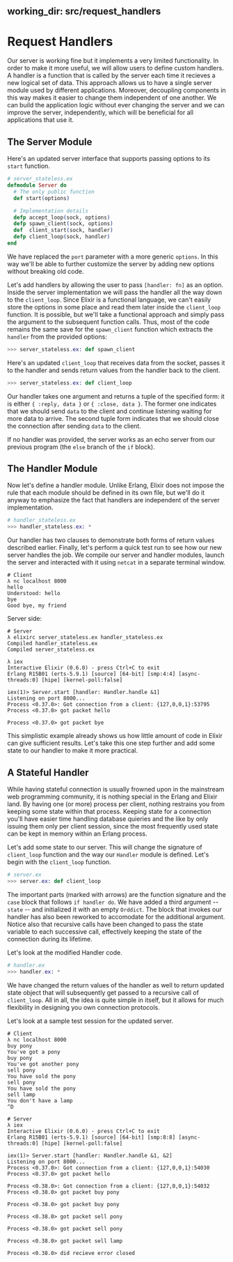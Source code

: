 working_dir: src/request_handlers
---
Request Handlers
================

Our server is working fine but it implements a very limited functionality. In order to make it more useful, we will allow users to define custom handlers. A handler is a function that is called by the server each time it recieves a new logical set of data. This approach allows us to have a single server module used by different applications. Moreover, decoupling components in this way makes it easier to change them independent of one another. We can build the application logic without ever changing the server and we can improve the server, independently, which will be beneficial for all applications that use it.


## The Server Module ##

Here's an updated server interface that supports passing options to its `start` function.

```elixir
# server_stateless.ex
defmodule Server do
  # The only public function
  def start(options)

  # Implementation details
  defp accept_loop(sock, options)
  defp spawn_client(sock, options)
  def  client_start(sock, handler)
  defp client_loop(sock, handler)
end
```

We have replaced the `port` parameter with a more generic `options`. In this way we'll be able to further customize the server by adding new options without breaking old code.

Let's add handlers by allowing the user to pass `[handler: fn]` as an option. Inside the server implementation we will pass the handler all the way down to the `client_loop`. Since Elixir is a functional language, we can't easily store the options in some place and read them later inside the `client_loop` function. It is possible, but we'll take a functional approach and simply pass the argument to the subsequent function calls. Thus, most of the code remains the same save for the `spawn_client` function which extracts the `handler` from the provided options:

```elixir
>>> server_stateless.ex: def spawn_client
```

Here's an updated `client_loop` that receives data from the socket, passes it to the handler and sends return values from the handler back to the client.

```elixir
>>> server_stateless.ex: def client_loop
```

Our handler takes one argument and returns a tuple of the specified form: it is either `{ :reply, data }` or `{ :close, data }`. The former one indicates that we should send `data` to the client and continue listening waiting for more data to arrive. The second tuple form indicates that we should close the connection after sending `data` to the client.

If no handler was provided, the server works as an echo server from our previous program (the `else` branch of the `if` block).


## The Handler Module ##

Now let's define a handler module. Unlike Erlang, Elixir does not impose the rule that each module should be defined in its own file, but we'll do it anyway to emphasize the fact that handlers are independent of the server implementation.

```elixir
# handler_stateless.ex
>>> handler_stateless.ex: *
```

Our handler has two clauses to demonstrate both forms of return values described earlier. Finally, let's perform a quick test run to see how our new server handles the job. We compile our server and handler modules, launch the server and interacted with it using `netcat` in a separate terminal window.

```
# Client
λ nc localhost 8000
hello
Understood: hello
bye
Good bye, my friend
```

Server side:

```
# Server
λ elixirc server_stateless.ex handler_stateless.ex
Compiled handler_stateless.ex
Compiled server_stateless.ex

λ iex
Interactive Elixir (0.6.0) - press Ctrl+C to exit
Erlang R15B01 (erts-5.9.1) [source] [64-bit] [smp:4:4] [async-threads:0] [hipe] [kernel-poll:false]

iex(1)> Server.start [handler: Handler.handle &1]
Listening on port 8000...
Process <0.37.0>: Got connection from a client: {127,0,0,1}:53795
Process <0.37.0> got packet hello

Process <0.37.0> got packet bye
```

This simplistic example already shows us how little amount of code in Elixir can give sufficient results. Let's take this one step further and add some state to our handler to make it more practical.


## A Stateful Handler ##

While having stateful connection is usually frowned upon in the mainstream web programming community, it is nothing special in the Erlang and Elixir land. By having one (or more) process per client, nothing restrains you from keeping some state within that process. Keeping state for a connection you'll have easier time handling database quieries and the like by only issuing them only per client session, since the most frequently used state can be kept in memory within an Erlang process.

Let's add some state to our server. This will change the signature of `client_loop` function and the way our `Handler` module is defined. Let's begin with the `client_loop` function.

```elixir
# server.ex
>>> server.ex: def client_loop
```

The important parts (marked with arrows) are the function signature and the `case` block that follows `if handler do`. We have added a third argument -- `state` -- and initialized it with an empty `Orddict`. The block that invokes our handler has also been reworked to accomodate for the additional argument. Notice also that recursive calls have been changed to pass the state variable to each successive call, effectively keeping the state of the connection during its lifetime.

Let's look at the modified Handler code.

```elixir
# handler.ex
>>> handler.ex: *
```

We have changed the return values of the handler as well to return updated state object that will subsequently get passed to a recursive call of `client_loop`. All in all, the idea is quite simple in itself, but it allows for much flexibility in designing you own connection protocols.

Let's look at a sample test session for the updated server.

```
# Client
λ nc localhost 8000
buy pony
You've got a pony
buy pony
You've got another pony
sell pony
You have sold the pony
sell pony
You have sold the pony
sell lamp
You don't have a lamp
^D
```

```
# Server
λ iex
Interactive Elixir (0.6.0) - press Ctrl+C to exit
Erlang R15B01 (erts-5.9.1) [source] [64-bit] [smp:8:8] [async-threads:0] [hipe] [kernel-poll:false]

iex(1)> Server.start [handler: Handler.handle &1, &2]
Listening on port 8000...
Process <0.37.0>: Got connection from a client: {127,0,0,1}:54030
Process <0.37.0> got packet hello

Process <0.38.0>: Got connection from a client: {127,0,0,1}:54032
Process <0.38.0> got packet buy pony

Process <0.38.0> got packet buy pony

Process <0.38.0> got packet sell pony

Process <0.38.0> got packet sell pony

Process <0.38.0> got packet sell lamp

Process <0.38.0> did recieve error closed
```

